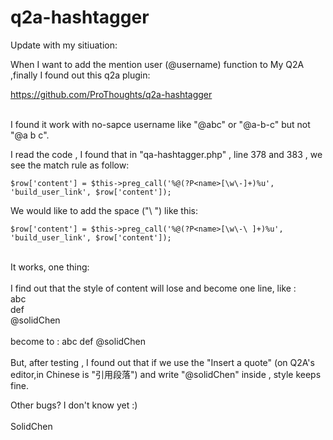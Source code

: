 # q2a-hashtagger

Update with my sitiuation:

When I want to add the mention user (@username) function to My Q2A ,finally I found out this q2a plugin:

https://github.com/ProThoughts/q2a-hashtagger

<br>
I found it work with no-sapce username like "@abc" or "@a-b-c" but not "@a b c".

I read the code , I found that in "qa-hashtagger.php" , line 378 and 383 , we see the match rule as follow:

    $row['content'] = $this->preg_call('%@(?P<name>[\w\-]+)%u', 'build_user_link', $row['content']);

We would like to add the space ("\ ") like this:

    $row['content'] = $this->preg_call('%@(?P<name>[\w\-\ ]+)%u', 'build_user_link', $row['content']);

<br>
It works, one thing:
<br><br>
I find out that the style of content will lose and become one line, like :
<br>
abc<br>
def<br>
@solidChen
<br><br>
become to : abc def @solidChen
<br><br>
But, after testing , I found out that if we use the "Insert a quote" (on Q2A's editor,in Chinese is "引用段落") and write "@solidChen" inside , style keeps fine.

Other bugs? I don't know yet :)
<br><br>
SolidChen
